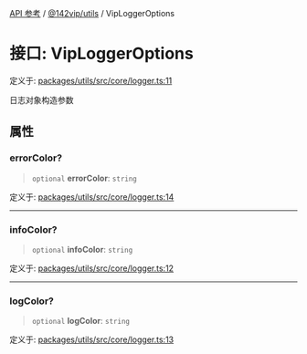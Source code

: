 [API 参考](../../../index.md) / [@142vip/utils](../index.md) / VipLoggerOptions

# 接口: VipLoggerOptions

定义于: [packages/utils/src/core/logger.ts:11](https://github.com/142vip/core-x/blob/b6807ccf6c96718daee70c368eee9968a0b34d48/packages/utils/src/core/logger.ts#L11)

日志对象构造参数

## 属性

### errorColor?

> `optional` **errorColor**: `string`

定义于: [packages/utils/src/core/logger.ts:14](https://github.com/142vip/core-x/blob/b6807ccf6c96718daee70c368eee9968a0b34d48/packages/utils/src/core/logger.ts#L14)

***

### infoColor?

> `optional` **infoColor**: `string`

定义于: [packages/utils/src/core/logger.ts:12](https://github.com/142vip/core-x/blob/b6807ccf6c96718daee70c368eee9968a0b34d48/packages/utils/src/core/logger.ts#L12)

***

### logColor?

> `optional` **logColor**: `string`

定义于: [packages/utils/src/core/logger.ts:13](https://github.com/142vip/core-x/blob/b6807ccf6c96718daee70c368eee9968a0b34d48/packages/utils/src/core/logger.ts#L13)
